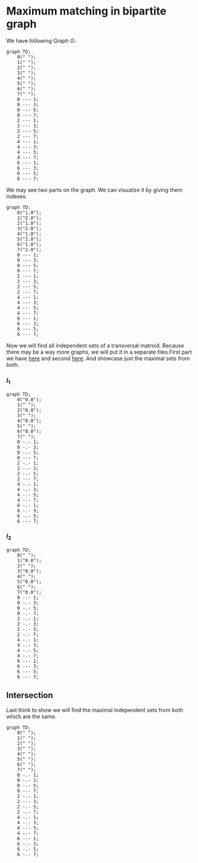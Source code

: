# Maximum matching in bipartite graph

We have following Graph $G$:

```mermaid
graph TD;
	0(" ");
	1(" ");
	2(" ");
	3(" ");
	4(" ");
	5(" ");
	6(" ");
	7(" ");
	0 --- 1;
	0 --- 3;
	0 --- 5;
	0 --- 7;
	2 --- 1;
	2 --- 3;
	2 --- 5;
	2 --- 7;
	4 --- 1;
	4 --- 3;
	4 --- 5;
	4 --- 7;
	6 --- 1;
	6 --- 3;
	6 --- 5;
	6 --- 7;
```

We may see two parts on the graph. We can visualize it by giving them indexes.

```mermaid
graph TD;
	0("1.0");
	1("2.0");
	2("1.0");
	3("2.0");
	4("1.0");
	5("2.0");
	6("1.0");
	7("2.0");
	0 --- 1;
	0 --- 3;
	0 --- 5;
	0 --- 7;
	2 --- 1;
	2 --- 3;
	2 --- 5;
	2 --- 7;
	4 --- 1;
	4 --- 3;
	4 --- 5;
	4 --- 7;
	6 --- 1;
	6 --- 3;
	6 --- 5;
	6 --- 7;
```

Now we will find all independent sets of a transversal matroid. Because there may be a way more graphs, we will put it in a separate files.First part we have [here](./../output/3(1).md) and second [here](./../output/3(2).md). And showcase just the maximal sets from both.

### $I_{1}$

```mermaid
graph TD;
	0("0.0");
	1(" ");
	2("0.0");
	3(" ");
	4("0.0");
	5(" ");
	6("0.0");
	7(" ");
	0 -.- 1;
	0 -.- 3;
	0 -.- 5;
	0 --- 7;
	2 -.- 1;
	2 -.- 3;
	2 -.- 5;
	2 --- 7;
	4 -.- 1;
	4 -.- 3;
	4 -.- 5;
	4 --- 7;
	6 -.- 1;
	6 -.- 3;
	6 -.- 5;
	6 --- 7;
```

### $I_{2}$

```mermaid
graph TD;
	0(" ");
	1("0.0");
	2(" ");
	3("0.0");
	4(" ");
	5("0.0");
	6(" ");
	7("0.0");
	0 -.- 1;
	0 -.- 3;
	0 -.- 5;
	0 -.- 7;
	2 -.- 1;
	2 -.- 3;
	2 -.- 5;
	2 -.- 7;
	4 -.- 1;
	4 -.- 3;
	4 -.- 5;
	4 -.- 7;
	6 --- 1;
	6 --- 3;
	6 --- 5;
	6 --- 7;
```

## Intersection

Last think to show we will find the maximal independent sets from both which are the same.

```mermaid
graph TD;
	0(" ");
	1(" ");
	2(" ");
	3(" ");
	4(" ");
	5(" ");
	6(" ");
	7(" ");
	0 -.- 1;
	0 -.- 3;
	0 -.- 5;
	0 --- 7;
	2 -.- 1;
	2 --- 3;
	2 -.- 5;
	2 -.- 7;
	4 -.- 1;
	4 -.- 3;
	4 --- 5;
	4 -.- 7;
	6 --- 1;
	6 -.- 3;
	6 -.- 5;
	6 -.- 7;
```

